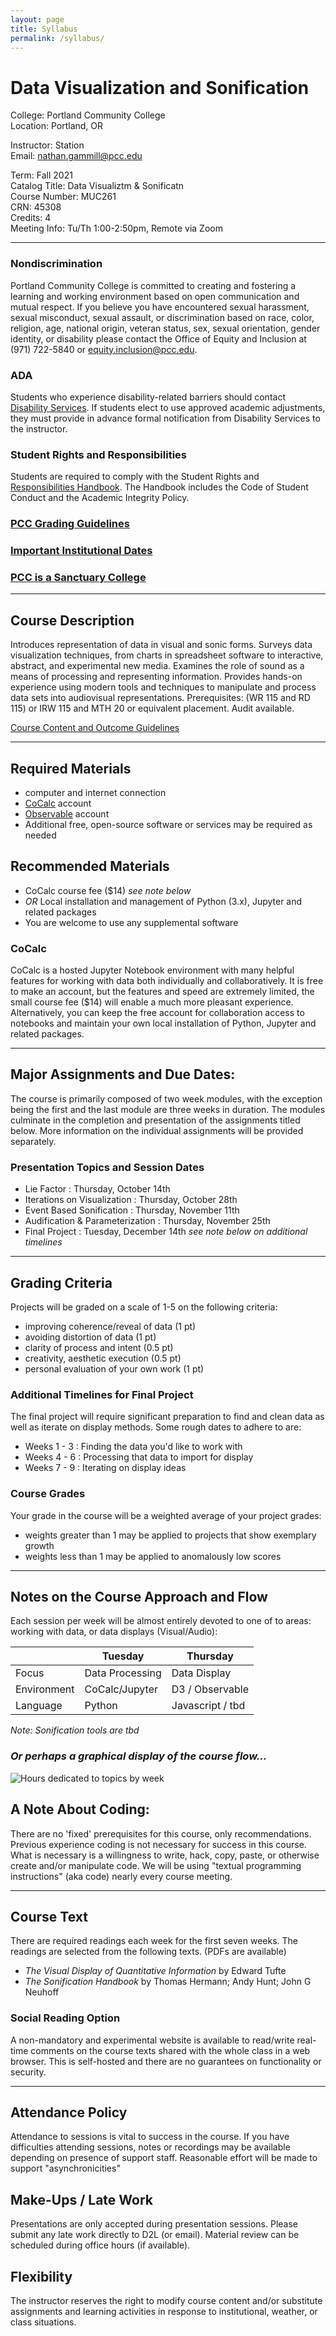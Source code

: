 ```yaml
---
layout: page
title: Syllabus
permalink: /syllabus/
---
```


# Data Visualization and Sonification

College: Portland Community College  
Location: Portland, OR

Instructor: Station  
Email: nathan.gammill@pcc.edu  

Term: Fall 2021  
Catalog Title: Data Visualiztm & Sonificatn  
Course Number: MUC261  
CRN: 45308  
Credits: 4  
Meeting Info: Tu/Th 1:00-2:50pm, Remote via Zoom  

----

### Nondiscrimination

Portland Community College is committed to creating and fostering a learning and working environment based on open communication and mutual respect.  If you believe you have encountered sexual harassment, sexual misconduct, sexual assault, or discrimination based on race, color, religion, age, national origin, veteran status, sex, sexual orientation, gender identity, or disability please contact the Office of Equity and Inclusion at (971) 722-5840 or
equity.inclusion@pcc.edu.

### ADA

 Students who experience disability-related barriers
should contact [Disability Services](www.pcc.edu/disability/).  If students elect to use approved academic adjustments, they must provide in advance formal notification from Disability Services to the instructor.

### Student Rights and Responsibilities

Students are required to comply with the Student Rights and [Responsibilities Handbook](www.pcc.edu/about/policy/student-rights/).  The Handbook includes the Code of Student
Conduct and the Academic Integrity Policy. 

### [PCC Grading Guidelines](https://catalog.pcc.edu/academicregulations/gradingguidelines/)

### [Important Institutional Dates](https://www.pcc.edu/enroll/registration/academic-calendar.html)

### [PCC is a Sanctuary College](https://www.pcc.edu/about/administration/president/sanctuary/)  
----
## Course Description

Introduces representation of data in visual and sonic forms. Surveys data visualization techniques, from charts in spreadsheet software to interactive, abstract, and experimental new media. Examines the role of sound as a means of processing and representing information. Provides hands-on experience using modern tools and techniques to manipulate and process data sets into audiovisual representations. Prerequisites: (WR 115 and RD 115) or IRW 115 and MTH 20 or equivalent placement. Audit available. 

[Course Content and Outcome Guidelines](https://www.pcc.edu/ccog/?fa=ccog&subject=MUC&course=263)

---

## Required Materials

- computer and internet connection
- [CoCalc](https://cocalc.com) account
- [Observable](https://observablehq.com) account
- Additional free, open-source software or services may be required as needed

## Recommended Materials

- CoCalc course fee ($14) *see note below*
- *OR* Local installation and management of Python (3.x), Jupyter and related packages
- You are welcome to use any supplemental software

### CoCalc

CoCalc is a hosted Jupyter Notebook environment with many helpful features for working with data both individually and collaboratively. It is free to make an account, but the features and speed are extremely limited, the small course fee ($14) will enable a much more pleasant experience. Alternatively, you can keep the free account for collaboration access to notebooks and maintain your own local installation of Python, Jupyter and related packages.

---

## Major Assignments and Due Dates:

The course is primarily composed of two week modules, with the exception being the first and the last module are three weeks in duration. The modules culminate in the completion and presentation of the assignments titled below. More information on the individual assignments will be provided separately.

### Presentation Topics and Session Dates

- Lie Factor : Thursday, October 14th
- Iterations on Visualization : Thursday, October 28th
- Event Based Sonification : Thursday, November 11th
- Audification & Parameterization : Thursday, November 25th
- Final Project : Tuesday, December 14th *see note below on additional timelines*

---

## Grading Criteria

Projects will be graded on a scale of 1-5 on the following criteria:

- improving coherence/reveal of data (1 pt)
- avoiding distortion of data (1 pt) 
- clarity of process and intent (0.5 pt)
- creativity, aesthetic execution (0.5 pt)
- personal evaluation of your own work (1 pt)

### Additional Timelines for Final Project

The final project will require significant preparation to find and clean data as well as iterate on display methods. Some rough dates to adhere to are:

- Weeks 1 - 3 : Finding the data you'd like to work with
- Weeks 4 - 6 : Processing that data to import for display
- Weeks 7 - 9 : Iterating on display ideas

### Course Grades

Your grade in the course will be a weighted average of your project grades:
- weights greater than 1 may be applied to projects that show exemplary growth 
- weights less than 1 may be applied to anomalously low scores

---

## Notes on the Course Approach and Flow

Each session per week will be almost entirely devoted to one of to areas: working with data, or data displays (Visual/Audio):

|	| Tuesday | Thursday |
|-------|---------|----------|
| Focus | Data Processing | Data Display |
|Environment | CoCalc/Jupyter | D3 / Observable |
| Language | Python | Javascript / tbd |

*Note: Sonification tools are tbd*

### *Or perhaps a graphical display of the course flow...*

![Hours dedicated to topics by week](./images/time-budget.png)

## A Note About Coding:

There are no 'fixed' prerequisites for this course, only recommendations. Previous experience coding is not necessary for success in this course. What is necessary is a willingness to write, hack, copy, paste, or otherwise create and/or manipulate code. We will be using "textual programming instructions" (aka code) nearly every course meeting.

---

## Course Text

There are required readings each week for the first seven weeks. The readings are selected from the following texts. (PDFs  are available)

- *The Visual Display of Quantitative Information* by Edward Tufte  
- *The Sonification Handbook* by Thomas Hermann; Andy Hunt; John G Neuhoff

### Social Reading Option

A non-mandatory and experimental website is available to read/write real-time comments on the course texts shared with the whole class in a web browser. This is self-hosted and there are no guarantees on functionality or security.

---

## Attendance Policy

Attendance to sessions is vital to success in the course. If you have difficulties attending sessions, notes or recordings may be available depending on presence of support staff. Reasonable effort will be made to support "asynchronicities"

## Make-Ups / Late Work

Presentations are only accepted during presentation sessions. Please submit any late work directly to D2L (or email). Material review can be scheduled during office hours (if available).

## Flexibility 
The instructor reserves the right to modify course
content and/or substitute assignments and learning activities in
response to institutional, weather, or class situations.

  
